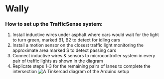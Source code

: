 # Wally
### How to set up the TrafficSense system:
1. Install inductive wires under asphalt where cars would wait for the light to turn green, marked B1, B2 to detect for idling cars
2. Install a motion sensor on the closest traffic light monitoring the approximate area marked S to detect passing cars
3. Connect inductive wires & sensors to microcontroller system in every pair of traffic lights as shown in the diagram
4. Replicate steps 1-3 for the remaining pairs of lanes to complete the intersection
![A Tinkercad diagram of the Arduino setup](https://github.com/MarcusAnastacio/Wally/main/unnamed.png)
